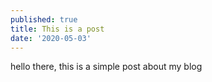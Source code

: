 ```yaml
---
published: true
title: This is a post
date: '2020-05-03'
---
```

hello there, this is a simple post about my blog